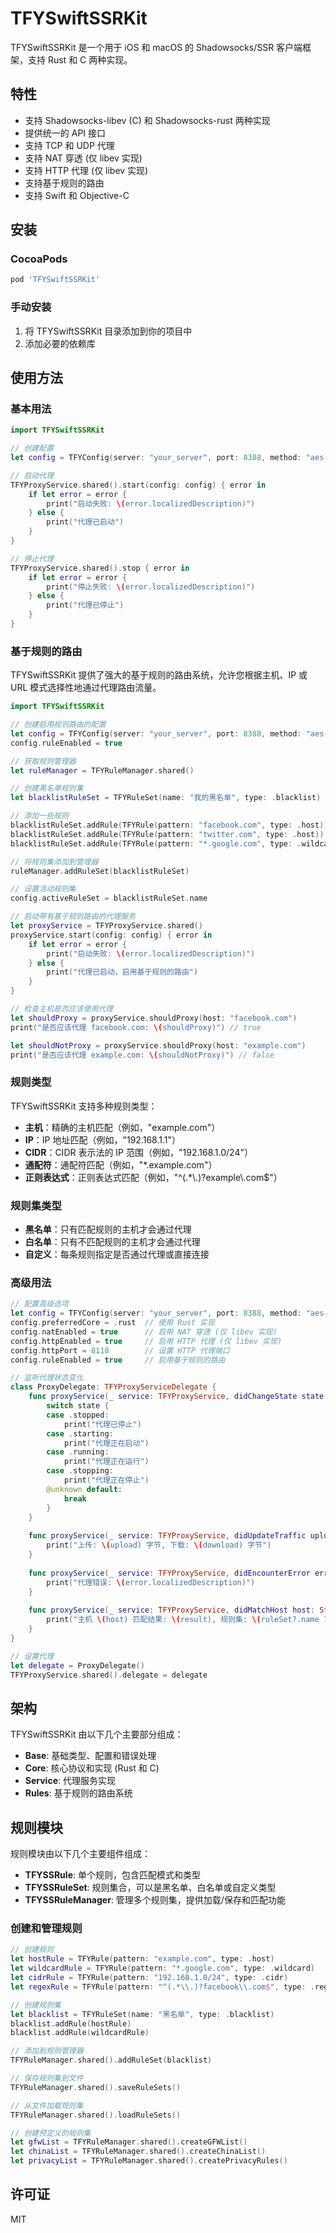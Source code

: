 # TFYSwiftSSRKit

TFYSwiftSSRKit 是一个用于 iOS 和 macOS 的 Shadowsocks/SSR 客户端框架，支持 Rust 和 C 两种实现。

## 特性

- 支持 Shadowsocks-libev (C) 和 Shadowsocks-rust 两种实现
- 提供统一的 API 接口
- 支持 TCP 和 UDP 代理
- 支持 NAT 穿透 (仅 libev 实现)
- 支持 HTTP 代理 (仅 libev 实现)
- 支持基于规则的路由
- 支持 Swift 和 Objective-C

## 安装

### CocoaPods

```ruby
pod 'TFYSwiftSSRKit'
```

### 手动安装

1. 将 TFYSwiftSSRKit 目录添加到你的项目中
2. 添加必要的依赖库

## 使用方法

### 基本用法

```swift
import TFYSwiftSSRKit

// 创建配置
let config = TFYConfig(server: "your_server", port: 8388, method: "aes-256-gcm", password: "your_password")

// 启动代理
TFYProxyService.shared().start(config: config) { error in
    if let error = error {
        print("启动失败: \(error.localizedDescription)")
    } else {
        print("代理已启动")
    }
}

// 停止代理
TFYProxyService.shared().stop { error in
    if let error = error {
        print("停止失败: \(error.localizedDescription)")
    } else {
        print("代理已停止")
    }
}
```

### 基于规则的路由

TFYSwiftSSRKit 提供了强大的基于规则的路由系统，允许您根据主机、IP 或 URL 模式选择性地通过代理路由流量。

```swift
import TFYSwiftSSRKit

// 创建启用规则路由的配置
let config = TFYConfig(server: "your_server", port: 8388, method: "aes-256-gcm", password: "your_password")
config.ruleEnabled = true

// 获取规则管理器
let ruleManager = TFYRuleManager.shared()

// 创建黑名单规则集
let blacklistRuleSet = TFYRuleSet(name: "我的黑名单", type: .blacklist)

// 添加一些规则
blacklistRuleSet.addRule(TFYRule(pattern: "facebook.com", type: .host))
blacklistRuleSet.addRule(TFYRule(pattern: "twitter.com", type: .host))
blacklistRuleSet.addRule(TFYRule(pattern: "*.google.com", type: .wildcard))

// 将规则集添加到管理器
ruleManager.addRuleSet(blacklistRuleSet)

// 设置活动规则集
config.activeRuleSet = blacklistRuleSet.name

// 启动带有基于规则路由的代理服务
let proxyService = TFYProxyService.shared()
proxyService.start(config: config) { error in
    if let error = error {
        print("启动失败: \(error.localizedDescription)")
    } else {
        print("代理已启动，启用基于规则的路由")
    }
}

// 检查主机是否应该使用代理
let shouldProxy = proxyService.shouldProxy(host: "facebook.com")
print("是否应该代理 facebook.com: \(shouldProxy)") // true

let shouldNotProxy = proxyService.shouldProxy(host: "example.com")
print("是否应该代理 example.com: \(shouldNotProxy)") // false
```

### 规则类型

TFYSwiftSSRKit 支持多种规则类型：

- **主机**：精确的主机匹配（例如，"example.com"）
- **IP**：IP 地址匹配（例如，"192.168.1.1"）
- **CIDR**：CIDR 表示法的 IP 范围（例如，"192.168.1.0/24"）
- **通配符**：通配符匹配（例如，"*.example.com"）
- **正则表达式**：正则表达式匹配（例如，"^(.*\\.)?example\\.com$"）

### 规则集类型

- **黑名单**：只有匹配规则的主机才会通过代理
- **白名单**：只有不匹配规则的主机才会通过代理
- **自定义**：每条规则指定是否通过代理或直接连接

### 高级用法

```swift
// 配置高级选项
let config = TFYConfig(server: "your_server", port: 8388, method: "aes-256-gcm", password: "your_password")
config.preferredCore = .rust  // 使用 Rust 实现
config.natEnabled = true      // 启用 NAT 穿透 (仅 libev 实现)
config.httpEnabled = true     // 启用 HTTP 代理 (仅 libev 实现)
config.httpPort = 8118        // 设置 HTTP 代理端口
config.ruleEnabled = true     // 启用基于规则的路由

// 监听代理状态变化
class ProxyDelegate: TFYProxyServiceDelegate {
    func proxyService(_ service: TFYProxyService, didChangeState state: TFYProxyState) {
        switch state {
        case .stopped:
            print("代理已停止")
        case .starting:
            print("代理正在启动")
        case .running:
            print("代理正在运行")
        case .stopping:
            print("代理正在停止")
        @unknown default:
            break
        }
    }
    
    func proxyService(_ service: TFYProxyService, didUpdateTraffic upload: UInt64, download: UInt64) {
        print("上传: \(upload) 字节, 下载: \(download) 字节")
    }
    
    func proxyService(_ service: TFYProxyService, didEncounterError error: Error) {
        print("代理错误: \(error.localizedDescription)")
    }
    
    func proxyService(_ service: TFYProxyService, didMatchHost host: String, result: TFYRuleMatchResult, ruleSet: TFYRuleSet?) {
        print("主机 \(host) 匹配结果: \(result), 规则集: \(ruleSet?.name ?? "无")")
    }
}

// 设置代理
let delegate = ProxyDelegate()
TFYProxyService.shared().delegate = delegate
```

## 架构

TFYSwiftSSRKit 由以下几个主要部分组成：

- **Base**: 基础类型、配置和错误处理
- **Core**: 核心协议和实现 (Rust 和 C)
- **Service**: 代理服务实现
- **Rules**: 基于规则的路由系统

## 规则模块

规则模块由以下几个主要组件组成：

- **TFYSSRule**: 单个规则，包含匹配模式和类型
- **TFYSSRuleSet**: 规则集合，可以是黑名单、白名单或自定义类型
- **TFYSSRuleManager**: 管理多个规则集，提供加载/保存和匹配功能

### 创建和管理规则

```swift
// 创建规则
let hostRule = TFYRule(pattern: "example.com", type: .host)
let wildcardRule = TFYRule(pattern: "*.google.com", type: .wildcard)
let cidrRule = TFYRule(pattern: "192.168.1.0/24", type: .cidr)
let regexRule = TFYRule(pattern: "^(.*\\.)?facebook\\.com$", type: .regex)

// 创建规则集
let blacklist = TFYRuleSet(name: "黑名单", type: .blacklist)
blacklist.addRule(hostRule)
blacklist.addRule(wildcardRule)

// 添加到规则管理器
TFYRuleManager.shared().addRuleSet(blacklist)

// 保存规则集到文件
TFYRuleManager.shared().saveRuleSets()

// 从文件加载规则集
TFYRuleManager.shared().loadRuleSets()

// 创建预定义的规则集
let gfwList = TFYRuleManager.shared().createGFWList()
let chinaList = TFYRuleManager.shared().createChinaList()
let privacyList = TFYRuleManager.shared().createPrivacyRules()
```

## 许可证

MIT